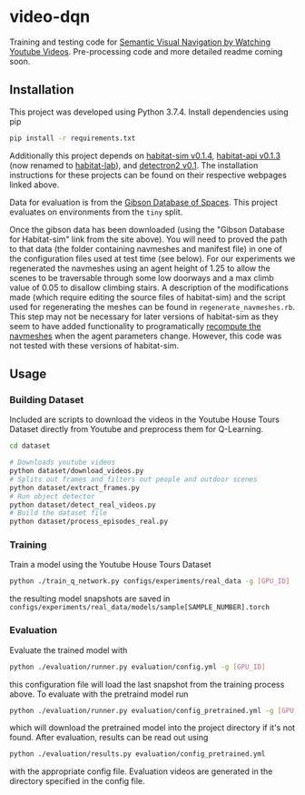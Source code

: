 # video-dqn
Training and testing code for [Semantic Visual Navigation by Watching Youtube Videos](https://matthewchang.github.io/value-learning-from-videos/). Pre-processing code and more detailed readme coming soon.

## Installation

This project was developed using Python 3.7.4. Install dependencies using pip

```bash
pip install -r requirements.txt
```

Additionally this project depends on [habitat-sim v0.1.4](https://github.com/facebookresearch/habitat-sim/tree/v0.1.4), [habitat-api v0.1.3](https://github.com/facebookresearch/habitat-lab/tree/v0.1.3) (now renamed to [habitat-lab](https://github.com/facebookresearch/habitat-lab)), and [detectron2 v0.1](https://github.com/facebookresearch/detectron2/tree/v0.1). The installation instructions for these projects can be found on their respective webpages linked above.

Data for evaluation is from the [Gibson Database of Spaces](https://github.com/StanfordVL/GibsonEnv/blob/master/gibson/data/README.md). This project evaluates on environments from the `tiny` split.

Once the gibson data has been downloaded (using the "Gibson Database for Habitat-sim" link from the site above). You will need to proved the path to that data (the folder containing navmeshes and manifest file) in one of the configuration files used at test time (see below). For our experiments we regenerated the navmeshes using an agent height of 1.25 to allow the scenes to be traversable through some low doorways and a max climb value of 0.05 to disallow climbing stairs. A description of the modifications made (which require editing the source files of habitat-sim) and the script used for regenerating the meshes can be found in `regenerate_navmeshes.rb`. This step may not be necessary for later versions of habitat-sim as they seem to have added functionality to programatically [recompute the navmeshes](https://github.com/facebookresearch/habitat-sim/pull/333) when the agent parameters change. However, this code was not tested with these versions of habitat-sim.


## Usage

### Building Dataset

Included are scripts to download the videos in the Youtube House Tours Dataset directly from Youtube and preprocess them for Q-Learning.
```bash
cd dataset

# Downloads youtube videos
python dataset/download_videos.py
# Splits out frames and filters out people and outdoor scenes
python dataset/extract_frames.py
# Run object detector
python dataset/detect_real_videos.py
# Build the dataset file
python dataset/process_episodes_real.py
```

### Training

Train a model using the Youtube House Tours Dataset

```bash
python ./train_q_network.py configs/experiments/real_data -g [GPU_ID]
```

the resulting model snapshots are saved in `configs/experiments/real_data/models/sample[SAMPLE_NUMBER].torch`

### Evaluation

Evaluate the trained model with

```bash
python ./evaluation/runner.py evaluation/config.yml -g [GPU_ID]
```

this configuration file will load the last snapshot from the training process above. To evaluate with the pretraind model run

```bash
python ./evaluation/runner.py evaluation/config_pretrained.yml -g [GPU_ID]
```

which will download the pretrained model into the project directory if it's not found. After evaluation, results can be read out using

```bash
python ./evaluation/results.py evaluation/config_pretrained.yml
```
with the appropriate config file. Evaluation videos are generated in the directory specified in the config file.

